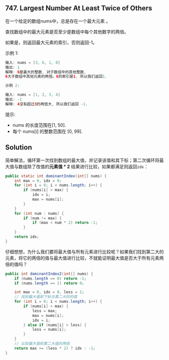 ## 747. Largest Number At Least Twice of Others

在一个给定的数组nums中，总是存在一个最大元素 。

查找数组中的最大元素是否至少是数组中每个其他数字的两倍。

如果是，则返回最大元素的索引，否则返回-1。

示例 1:

```java
输入: nums = [3, 6, 1, 0]
输出: 1
解释: 6是最大的整数, 对于数组中的其他整数,
6大于数组中其他元素的两倍。6的索引是1, 所以我们返回1.
```

```java
示例 2:

输入: nums = [1, 2, 3, 4]
输出: -1
解释: 4没有超过3的两倍大, 所以我们返回 -1.
```

提示:

- nums 的长度范围在[1, 50].
- 每个 nums[i] 的整数范围在 [0, 99].


## Solution

简单解法，循环第一次找到数组的最大值，并记录该值和其下标；第二次循环将最大值与数组除了改值的**元素值 * 2** 结果进行比较，如果都满足则返回`idx`：

```java
public static int dominantIndex(int[] nums) {
    int max = 0, idx = 0;
    for (int i = 0; i < nums.length; i++) {
        if (nums[i] > max) {
            idx = i;
            max = nums[i];
        }
    }
    for (int num : nums) {
        if (num != max) {
            if (max < num * 2) return -1;
        }
    }
    return idx;
}
```

仔细想想，为什么我们要将最大值与所有元素进行比较呢？如果我们找到第二大的元素，将它的两倍的值与最大值进行比较，不就能证明最大值是否大于所有元素两倍的值吗？

```java
public int dominantIndex2(int[] nums) {
    if (nums.length == 0) return -1;
    if (nums.length == 1) return 0;

    int max = 0, idx = 0, less = 1;
    // 找到最大值和下标与第二大的的值
    for (int i = 0; i < nums.length; i++) {
        if (nums[i] > max) {
            less = max;
            max = nums[i];
            idx = i;
        } else if (nums[i] > less) {
            less = nums[i];
        }
    }
    // 比较最大值和第二大值的两倍
    return max >= (less * 2) ? idx : -1;
}
```